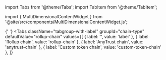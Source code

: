import Tabs from '@theme/Tabs';
import TabItem from '@theme/TabItem';

import { MultiDimensionalContentWidget } from '@site/src/components/MultiDimensionalContentWidget.js';

<MultiDimensionalContentWidget />

<div className='quickstart-tabs'>

<!-- todo: end the annoyance of this file not being clearly tightly coupled to the MultiDimensionalContentWidget.js file that lives somewhere else; probably move this file next to that other file -->

{' '}
<Tabs
  className="tabgroup-with-label"
  groupId="chain-type"
  defaultValue="rollup-chain"
  values={[
    { label: '', value: 'label' },
    { label: 'Rollup chain', value: 'rollup-chain' },
    { label: 'AnyTrust chain', value: 'anytrust-chain' },
    { label: 'Custom token chain', value: 'custom-token-chain' },
  ]}
>
  <TabItem className="unclickable-element" value="label"></TabItem>
  <TabItem value="rollup-chain'"></TabItem>
  <TabItem value="anytrust-chain'"></TabItem>
  <TabItem value="custom-token-chain"></TabItem>
</Tabs>

</div>
